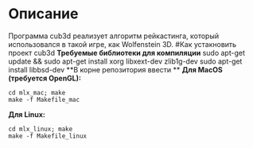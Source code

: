 # Описание
Программа cub3d реализует алгоритм рейкастинга, который использовался в такой игре, как Wolfenstein 3D.
#Как устакновить проект cub3d
**Требуемые библиотеки для компиляции**
sudo apt-get update && sudo apt-get install xorg libxext-dev zlib1g-dev
sudo apt-get install libbsd-dev
**В корне репозитория ввести **
**Для MacOS (требуется OpenGL):**
```
cd mlx_mac; make
make -f Makefile_mac
```
**Для Linux:**
```
cd mlx_linux; make
make -f Makefile_linux
```
